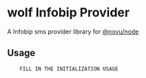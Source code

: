 # wolf Infobip Provider

A Infobip sms provider library for [@novu/node](https://github.com/wolfhq/wolf)

## Usage

```javascript
    FILL IN THE INITIALIZATION USAGE
```
